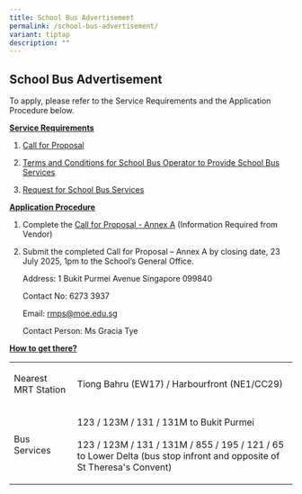 ```yaml
---
title: School Bus Advertisement
permalink: /school-bus-advertisement/
variant: tiptap
description: ""
---
```

<h2>School Bus Advertisement</h2>
<p>To apply, please refer to the Service Requirements and the Application
Procedure below.</p>
<p><strong><u>Service Requirements</u></strong>
</p>
<ol data-tight="true" class="tight">
<li>
<p><a href="/files/Forms/Call_for_Proposal.pdf" rel="noopener noreferrer nofollow" target="_blank">Call for Proposal</a>
</p>
</li>
<li>
<p><a href="/files/Forms/TC_for_School_Bus_Operator_to_Provide_School_Bus_Services.pdf" rel="noopener noreferrer nofollow" target="_blank">Terms and Conditions for School Bus Operator to Provide School Bus Services</a>
</p>
</li>
<li>
<p><a href="/files/Forms/Request_for_School_Bus_Service_and_TC_Governing_the_Requests_for_Services.pdf" rel="noopener noreferrer nofollow" target="_blank">Request for School Bus Services</a>
</p>
</li>
</ol>
<p><strong><u>Application Procedure</u></strong>
</p>
<ol data-tight="true" class="tight">
<li>
<p>Complete the <a href="/files/Forms/Call_for_Proposal_Annex_A.pdf" rel="noopener noreferrer nofollow" target="_blank">Call for Proposal - Annex A</a> (Information
Required from Vendor)</p>
</li>
<li>
<p>Submit the completed Call for Proposal – Annex A by closing date, 23 July
2025, 1pm to the School’s General Office.</p>
<p></p>
<p>Address: 1 Bukit Purmei Avenue Singapore 099840</p>
<p>Contact No: 6273 3937</p>
<p>Email: <a href="mailto:rmps@moe.edu.sg" rel="noopener noreferrer nofollow" target="_blank">rmps@moe.edu.sg</a>
</p>
<p>Contact Person: Ms Gracia Tye</p>
</li>
</ol>
<p><strong><u>How to get there?</u></strong>
</p>
<table style="minWidth: 50px">
<colgroup>
<col>
<col>
</colgroup>
<tbody>
<tr>
<td rowspan="1" colspan="1">
<p>Nearest MRT Station</p>
</td>
<td rowspan="1" colspan="1">
<p>Tiong Bahru (EW17) / Harbourfront (NE1/CC29)</p>
</td>
</tr>
<tr>
<td rowspan="1" colspan="1">
<p>Bus Services</p>
</td>
<td rowspan="1" colspan="1">
<p>123 / 123M / 131 / 131M to Bukit Purmei
<br>
<br>123 / 123M / 131 / 131M / 855 / 195 / 121 / 65 to Lower Delta (bus stop
infront and opposite of St Theresa's Convent)</p>
</td>
</tr>
</tbody>
</table>
<p></p>